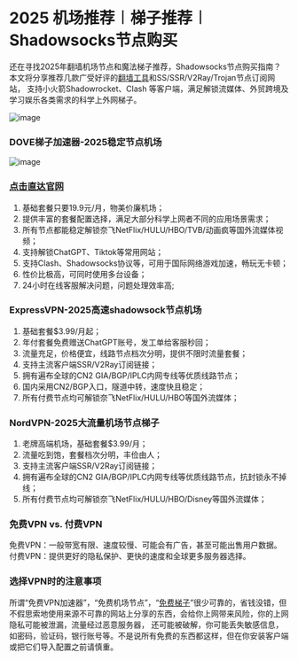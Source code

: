 # 2025 机场推荐︱梯子推荐︱Shadowsocks节点购买

还在寻找2025年翻墙机场节点和魔法梯子推荐，Shadowsocks节点购买指南？本文将分享推荐几款广受好评的[翻墙工具](https://appletalking.cc/archives/2461)和SS/SSR/V2Ray/Trojan节点订阅网站，
支持小火箭Shadowrocket、Clash 等客户端，满足解锁流媒体、外贸跨境及学习娱乐各类需求的科学上外网梯子。

![image](https://github.com/user-attachments/assets/2471477e-dc59-4de4-9acd-68aaa95bd10b)

### DOVE梯子加速器-2025稳定节点机场

![image](https://github.com/user-attachments/assets/8e3df48c-1b8a-4f35-9b90-54325c2ff3ca)

### [点击直达官网](https://dove8.cc/a.php?alavBTtF8UB)

1. 基础套餐只要19.9元/月，物美价廉机场；
2. 提供丰富的套餐配置选择，满足大部分科学上网者不同的应用场景需求；
3. 所有节点都能稳定解锁奈飞NetFlix/HULU/HBO/TVB/动画疯等国外流媒体视频；
4. 支持解锁ChatGPT、Tiktok等常用网站；
5. 支持Clash、Shadowsocks协议等，可用于国际网络游戏加速，畅玩无卡顿；
6. 性价比极高，可同时使用多台设备；
8. 24小时在线客服解决问题，问题处理效率高;

### ExpressVPN-2025高速shadowsock节点机场

1. 基础套餐$3.99/月起；
2. 年付套餐免费赠送ChatGPT账号，发工单给客服秒回；
3. 流量充足，价格便宜，线路节点档次分明，提供不限时流量套餐；
4. 支持主流客户端SSR/V2Ray订阅链接；
5. 拥有遍布全球的CN2 GIA/BGP/IPLC内网专线等优质线路节点；
6. 国内采用CN2/BGP入口，隧道中转，速度快且稳定；
7. 所有付费节点均可解锁奈飞NetFlix/HULU/HBO等国外流媒体；

### NordVPN-2025大流量机场节点梯子

1. 老牌高端机场，基础套餐$3.99/月；
2. 流量吃到饱，套餐档次分明，丰俭由人；
3. 支持主流客户端SSR/V2Ray订阅链接；
4. 拥有遍布全球的CN2 GIA/BGP/IPLC内网专线等优质线路节点，抗封锁永不掉线；
6. 所有付费节点均可解锁奈飞NetFlix/HULU/HBO/Disney等国外流媒体；

### 免费VPN vs. 付费VPN

免费VPN：一般带宽有限、速度较慢、可能会有广告，甚至可能出售用户数据。
付费VPN：提供更好的隐私保护、更快的速度和全球更多服务器选择。

### 选择VPN时的注意事项

所谓“免费VPN加速器”，“免费机场节点”，“[免费梯子](https://appletalking.cc/archives/2302 )”很少可靠的，省钱没错，但不假思索地使用来源不可靠的网站上分享的东西，会给你上网带来风险，你的上网隐私可能被泄漏，流量经过恶意服务器，
还可能被破解，你可能丢失敏感信息，如密码，验证码，银行账号等。不是说所有免费的东西都这样，但在你安装客户端或把它们导入配置之前请慎重。
